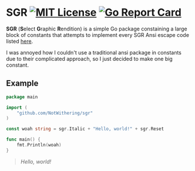 # SGR [![MIT License](https://img.shields.io/badge/License-MIT-a10b31)](https://github.com/NotWithering/sgr/blob/main/LICENSE) [![Go Report Card](https://goreportcard.com/badge/github.com/NotWithering/sgr)](https://goreportcard.com/report/github.com/NotWithering/sgr)

**SGR** (**S**elect **G**raphic **R**endition) is a simple Go package constaining a large block of constants that attempts to implement every SGR Ansi escape code listed [here](https://en.wikipedia.org/wiki/ANSI_escape_code#SGR_(Select_Graphic_Rendition)_parameters).

I was annoyed how I couldn't use a traditional ansi package in constants due to their complicated approach, so I just decided to make one big constant.

## Example
```go
package main

import (
	"github.com/NotWithering/sgr"
)

const woah string = sgr.Italic + "Hello, world!" + sgr.Reset

func main() {
	fmt.Println(woah)
}
```
> _Hello, world!_